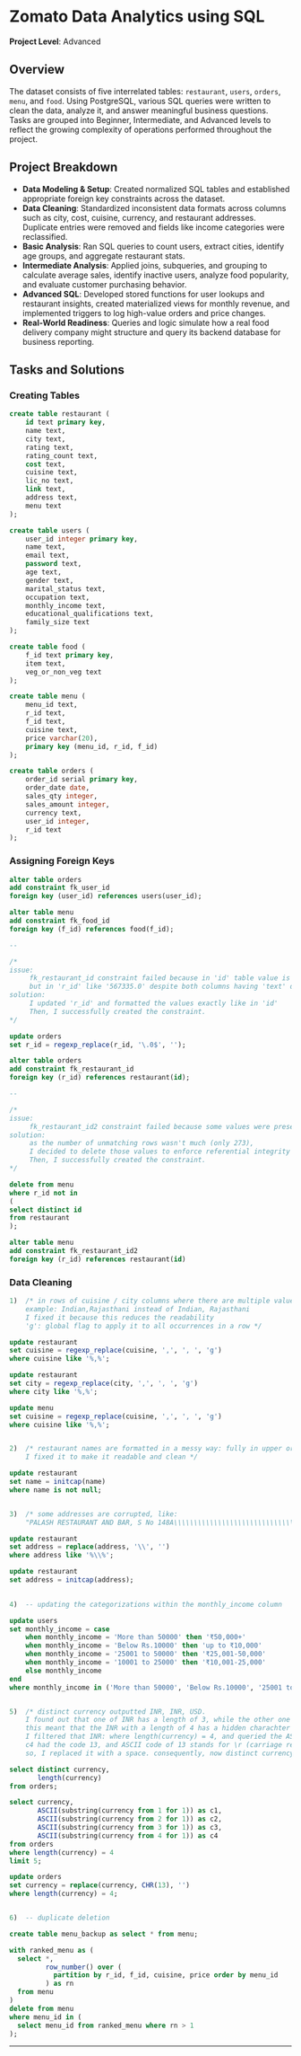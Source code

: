 # Zomato Data Analytics using SQL  
**Project Level**: Advanced

## Overview  
The dataset consists of five interrelated tables: `restaurant`, `users`, `orders`, `menu`, and `food`. Using PostgreSQL, various SQL queries were written to clean the data, analyze it, and answer meaningful business questions. Tasks are grouped into Beginner, Intermediate, and Advanced levels to reflect the growing complexity of operations performed throughout the project.

## Project Breakdown

- **Data Modeling & Setup**: Created normalized SQL tables and established appropriate foreign key constraints across the dataset.
- **Data Cleaning**: Standardized inconsistent data formats across columns such as city, cost, cuisine, currency, and restaurant addresses. Duplicate entries were removed and fields like income categories were reclassified.
- **Basic Analysis**: Ran SQL queries to count users, extract cities, identify age groups, and aggregate restaurant stats.
- **Intermediate Analysis**: Applied joins, subqueries, and grouping to calculate average sales, identify inactive users, analyze food popularity, and evaluate customer purchasing behavior.
- **Advanced SQL**: Developed stored functions for user lookups and restaurant insights, created materialized views for monthly revenue, and implemented triggers to log high-value orders and price changes.
- **Real-World Readiness**: Queries and logic simulate how a real food delivery company might structure and query its backend database for business reporting.

## Tasks and Solutions

### Creating Tables
```sql
create table restaurant (
    id text primary key,
    name text,
    city text,
    rating text,
    rating_count text,
    cost text,
    cuisine text,
    lic_no text,
    link text,
    address text,
    menu text
);

create table users (
    user_id integer primary key,
    name text,
    email text,
    password text,
    age text,
    gender text,
    marital_status text,
    occupation text,
    monthly_income text,
    educational_qualifications text,
    family_size text
);

create table food (
    f_id text primary key,
    item text,
    veg_or_non_veg text
);

create table menu (
    menu_id text,
    r_id text,
    f_id text,
    cuisine text,
    price varchar(20),
	primary key (menu_id, r_id, f_id)
);

create table orders (
    order_id serial primary key,
    order_date date,
    sales_qty integer,
    sales_amount integer,
    currency text,
    user_id integer,
    r_id text
);
```

### Assigning Foreign Keys
```sql
alter table orders
add constraint fk_user_id
foreign key (user_id) references users(user_id);

alter table menu
add constraint fk_food_id
foreign key (f_id) references food(f_id);

--

/* 
issue: 
	 fk_restaurant_id constraint failed because in 'id' table value is formatted like '567335',
	 but in 'r_id' like '567335.0' despite both columns having 'text' data type.
solution: 
     I updated 'r_id' and formatted the values exactly like in 'id'
	 Then, I successfully created the constraint.
*/

update orders
set r_id = regexp_replace(r_id, '\.0$', '');

alter table orders
add constraint fk_restaurant_id
foreign key (r_id) references restaurant(id);

--

/*
issue:
	 fk_restaurant_id2 constraint failed because some values were present in r_id but not in id
solution:
	 as the number of unmatching rows wasn't much (only 273),
	 I decided to delete those values to enforce referential integrity
     Then, I successfully created the constraint.
*/

delete from menu
where r_id not in 
(
select distinct id
from restaurant
);

alter table menu
add constraint fk_restaurant_id2
foreign key (r_id) references restaurant(id)
```

### Data Cleaning
```sql
1)	/* in rows of cuisine / city columns where there are multiple values, there is no space after comma between those values
	example: Indian,Rajasthani instead of Indian, Rajasthani
	I fixed it because this reduces the readability
	'g': global flag to apply it to all occurrences in a row */

update restaurant
set cuisine = regexp_replace(cuisine, ',', ', ', 'g')
where cuisine like '%,%';

update restaurant
set city = regexp_replace(city, ',', ', ', 'g')
where city like '%,%';

update menu
set cuisine = regexp_replace(cuisine, ',', ', ', 'g')
where cuisine like '%,%';


2)  /* restaurant names are formatted in a messy way: fully in upper or lowercase, in mixed case, etc.
	I fixed it to make it readable and clean */

update restaurant
set name = initcap(name)
where name is not null;


3) 	/* some addresses are corrupted, like: 
	"PALASH RESTAURANT AND BAR, S No 148A\\\\\\\\\\\\\\\\\\\\\\\\\\\\\\\\\\\\\\\\\\\\\\\\\\\\\\\\\\..." */

update restaurant
set address = replace(address, '\\', '')
where address like '%\\%';

update restaurant
set address = initcap(address);

 
4)	-- updating the categorizations within the monthly_income column 

update users
set monthly_income = case
	when monthly_income = 'More than 50000' then '₹50,000+'
	when monthly_income = 'Below Rs.10000' then 'up to ₹10,000'
	when monthly_income = '25001 to 50000' then '₹25,001-50,000'
	when monthly_income = '10001 to 25000' then '₹10,001-25,000'
	else monthly_income
end
where monthly_income in ('More than 50000', 'Below Rs.10000', '25001 to 50000', '10001 to 25000');


5)	/* distinct currency outputted INR, INR, USD. 
	I found out that one of INR has a length of 3, while the other one 4
	this meant that the INR with a length of 4 has a hidden charachter that differentiates it
	I filtered that INR: where length(currency) = 4, and queried the ASCII code of each charachter in the word 'INR' 
	c4 had the code 13, and ASCII code of 13 stands for \r (carriage return)
	so, I replaced it with a space. consequently, now distinct currency outputs only 1 INR */

select distinct currency, 
	   length(currency) 
from orders;

select currency,
       ASCII(substring(currency from 1 for 1)) as c1,
       ASCII(substring(currency from 2 for 1)) as c2,
       ASCII(substring(currency from 3 for 1)) as c3,
       ASCII(substring(currency from 4 for 1)) as c4
from orders
where length(currency) = 4
limit 5;

update orders
set currency = replace(currency, CHR(13), '')
where length(currency) = 4;


6)  -- duplicate deletion

create table menu_backup as select * from menu;

with ranked_menu as (
  select *,
         row_number() over (
           partition by r_id, f_id, cuisine, price order by menu_id
         ) as rn
  from menu
)
delete from menu
where menu_id in (
  select menu_id from ranked_menu where rn > 1
);
```
---


